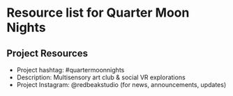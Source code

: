 # Resource list for Quarter Moon Nights

## Project Resources

* Project hashtag: #quartermoonnights
* Description: Multisensory art club & social VR explorations
* Project Instagram: @redbeakstudio (for news, announcements, updates)
